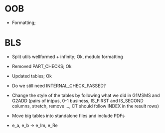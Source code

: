 # OOB

- Formatting;

# BLS

- Split utils wellformed + infinity; Ok, modulo formatting
- Removed PART_CHECKS; Ok
- Updated tables; Ok
- Do we still need INTERNAL_CHECK_PASSED?

- Change the style of the tables by following what we did in G1MSMS and G2ADD (pairs of intpus, 0-1 business, IS_FIRST and IS_SECOND columns, stretch, remove ..., CT should follow INDEX in the result rows)
- Move big tables into standalone files and include PDFs
- e_a, e_b -> e_Im, e_Re